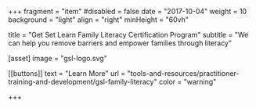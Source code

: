 +++
fragment = "item"
#disabled = false
date = "2017-10-04"
weight = 10
background = "light"
align = "right"
minHeight = "60vh"

title = "Get Set Learn Family Literacy Certification Program"
subtitle = "We can help you remove barriers and empower families through literacy"


[asset]
  image = "gsl-logo.svg"  
  
[[buttons]]
  text = "Learn More"
  url = "tools-and-resources/practitioner-training-and-development/gsl-family-literacy"
  color = "warning"

+++


  



